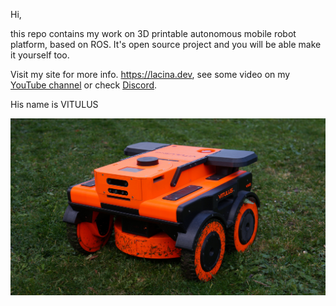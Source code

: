 Hi, 

this repo contains my work on 3D printable autonomous mobile robot platform, based on ROS. It's open source project and you will be able make it yourself too. 

Visit my site for more info.  https://lacina.dev, see some video on my [YouTube channel](https://www.youtube.com/channel/UCtN4QAQcWLKhAs30Fi9AsZw) or check [Discord](https://discord.gg/YqeNV5hEVN).

His name is VITULUS

![Vitulus 4WD](https://github.com/lacina-dev/lacina-dev/blob/main/VITULUS.JPG?raw=true)


